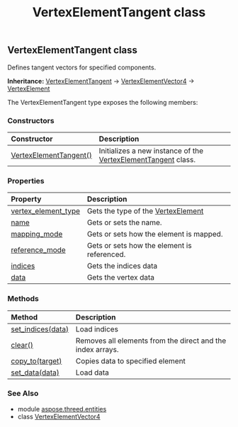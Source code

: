 ﻿---
title: VertexElementTangent class
second_title: Aspose.3D for Python via .NET API References
description: 
type: docs
weight: 510
url: /python-net/aspose.threed.entities/vertexelementtangent/
is_root: false
---

## VertexElementTangent class

Defines tangent vectors for specified components.



**Inheritance:** [VertexElementTangent](/3d/python-net/aspose.threed.entities/vertexelementtangent) → 
[VertexElementVector4](/3d/python-net/aspose.threed.entities/vertexelementvector4) → 
[VertexElement](/3d/python-net/aspose.threed.entities/vertexelement)



The VertexElementTangent type exposes the following members:

### Constructors
| Constructor | Description |
| :- | :- |
| [VertexElementTangent()](/3d/python-net/aspose.threed.entities/vertexelementtangent/__init__/#) | Initializes a new instance of the [VertexElementTangent](/3d/python-net/aspose.threed.entities/vertexelementtangent) class. |


### Properties
| Property | Description |
| :- | :- |
| [vertex_element_type](/3d/python-net/aspose.threed.entities/vertexelementtangent/vertex_element_type) | Gets the type of the [VertexElement](/3d/python-net/aspose.threed.entities/vertexelement) |
| [name](/3d/python-net/aspose.threed.entities/vertexelementtangent/name) | Gets or sets the name. |
| [mapping_mode](/3d/python-net/aspose.threed.entities/vertexelementtangent/mapping_mode) | Gets or sets how the element is mapped. |
| [reference_mode](/3d/python-net/aspose.threed.entities/vertexelementtangent/reference_mode) | Gets or sets how the element is referenced. |
| [indices](/3d/python-net/aspose.threed.entities/vertexelementtangent/indices) | Gets the indices data |
| [data](/3d/python-net/aspose.threed.entities/vertexelementtangent/data) | Gets the vertex data |


### Methods
| Method | Description |
| :- | :- |
| [set_indices(data)](/3d/python-net/aspose.threed.entities/vertexelementtangent/set_indices/#list) | Load indices |
| [clear()](/3d/python-net/aspose.threed.entities/vertexelementtangent/clear/#) | Removes all elements from the direct and the index arrays. |
| [copy_to(target)](/3d/python-net/aspose.threed.entities/vertexelementtangent/copy_to/#VertexElementVector4) | Copies data to specified element |
| [set_data(data)](/3d/python-net/aspose.threed.entities/vertexelementtangent/set_data/#list) | Load data |


### See Also

* module [aspose.threed.entities](../)
* class [VertexElementVector4](/3d/python-net/aspose.threed.entities/vertexelementvector4)
